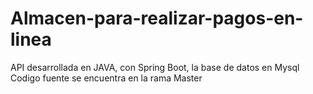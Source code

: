 # Almacen-para-realizar-pagos-en-linea
API desarrollada en JAVA, con Spring Boot, la base de datos en Mysql
Codigo fuente se encuentra en la rama Master
